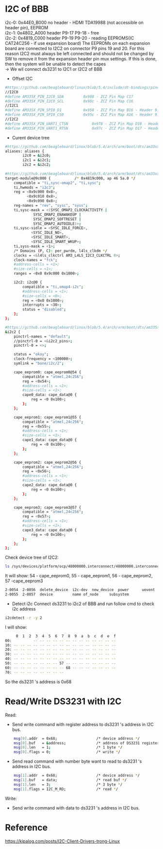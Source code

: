 # I2C of BBB
i2c-0: 0x44E0_B000  no header  - HDMI TDA19988 (not accessible on header pin), EEPROM  
i2c-1: 0x4802_A000  header P9-17 P9-18  - free  
i2c-2: 0x4819_C000  header P9-19 P9-20  - reading EEPROMS(IC CAT24C256 - if use expansion board)  The EEPROMs on each expansion board are connected to I2C2 on connector P9 pins 19 and 20. For this reason I2C2 must always be left connected and should not be changed by SW to remove it from the expansion header pin mux settings. If this is done, then the system will be unable to detect the capes  
-> We wil connect ds3231 to I2C1 or I2C2 of BBB
- Offset I2C
```sh
#https://github.com/beagleboard/linux/blob/5.4/include/dt-bindings/pinctrl/am33xx.h
//I2C0
#define AM335X_PIN_I2C0_SDA			0x988 - ZCZ Pin Map C17
#define AM335X_PIN_I2C0_SCL			0x98c - ZCZ Pin Map C16
//I2C1
#define AM335X_PIN_SPI0_D1			0x958 - ZCZ Pin Map B16 - Header 9.18 - i2c1_sda
#define AM335X_PIN_SPI0_CS0			0x95c - ZCZ Pin Map A16 - Header 9.17 - i2c1_scl
//I2C2
#define AM335X_PIN_UART1_CTSN			0x978 - ZCZ Pin Map D18 - Header 9.20 - i2c2_sda
#define AM335X_PIN_UART1_RTSN			0x97c - ZCZ Pin Map D17 - Header 9.19 - i2c2_scl
```  
- Curent device tree
```sh
#https://github.com/beagleboard/linux/blob/5.4/arch/arm/boot/dts/am33xx.dtsi
aliases: aliases {
		i2c0 = &i2c0;
		i2c1 = &i2c1;
		i2c2 = &i2c2;
		
#https://github.com/beagleboard/linux/blob/5.4/arch/arm/boot/dts/am33xx-l4.dtsi
target-module@9c000 {			/* 0x4819c000, ap 46 5a.0 */
	compatible = "ti,sysc-omap2", "ti,sysc";
	ti,hwmods = "i2c3";
	reg = <0x9c000 0x8>,
	      <0x9c010 0x8>,
	      <0x9c090 0x8>;
	reg-names = "rev", "sysc", "syss";
	ti,sysc-mask = <(SYSC_OMAP2_CLOCKACTIVITY |
			 SYSC_OMAP2_ENAWAKEUP |
			 SYSC_OMAP2_SOFTRESET |
			 SYSC_OMAP2_AUTOIDLE)>;
	ti,sysc-sidle = <SYSC_IDLE_FORCE>,
			<SYSC_IDLE_NO>,
			<SYSC_IDLE_SMART>,
			<SYSC_IDLE_SMART_WKUP>;
	ti,syss-mask = <1>;
	/* Domains (P, C): per_pwrdm, l4ls_clkdm */
	clocks = <&l4ls_clkctrl AM3_L4LS_I2C3_CLKCTRL 0>;
	clock-names = "fck";
	#address-cells = <1>;
	#size-cells = <1>;
	ranges = <0x0 0x9c000 0x1000>;

	i2c2: i2c@0 {
		compatible = "ti,omap4-i2c";
		#address-cells = <1>;
		#size-cells = <0>;
		reg = <0x0 0x1000>;
		interrupts = <30>;
		status = "disabled";
	};
};

#https://github.com/beagleboard/linux/blob/5.4/arch/arm/boot/dts/am335x-bone-common.dtsi
&i2c2 {
	pinctrl-names = "default";
	//pinctrl-0 = <&i2c2_pins>;
	pinctrl-0 = <>;

	status = "okay";
	clock-frequency = <100000>;
	symlink = "bone/i2c/2";

	cape_eeprom0: cape_eeprom0@54 {
		compatible = "atmel,24c256";
		reg = <0x54>;
		#address-cells = <1>;
		#size-cells = <1>;
		cape0_data: cape_data@0 {
			reg = <0 0x100>;
		};
	};

	cape_eeprom1: cape_eeprom1@55 {
		compatible = "atmel,24c256";
		reg = <0x55>;
		#address-cells = <1>;
		#size-cells = <1>;
		cape1_data: cape_data@0 {
			reg = <0 0x100>;
		};
	};

	cape_eeprom2: cape_eeprom2@56 {
		compatible = "atmel,24c256";
		reg = <0x56>;
		#address-cells = <1>;
		#size-cells = <1>;
		cape2_data: cape_data@0 {
			reg = <0 0x100>;
		};
	};

	cape_eeprom3: cape_eeprom3@57 {
		compatible = "atmel,24c256";
		reg = <0x57>;
		#address-cells = <1>;
		#size-cells = <1>;
		cape3_data: cape_data@0 {
			reg = <0 0x100>;
		};
	};
};
```  
Check device tree of I2C2:
```sh
ls /sys/devices/platform/ocp/48000000.interconnect/48000000.interconnect:segment@100000/4819c000.target-module/4819c000.i2c/i2c-2
```
It will show: 54 - cape_eeprom0, 55 - cape_eeprom1, 56 - cape_eeprom2, 57 -cape_eeprom3
```sh
2-0054	2-0056	delete_device  i2c-dev	new_device  power      uevent
2-0055	2-0057	device	       name	of_node     subsystem
```
- Detect i2c
Connect ds3231 to i2c2 of BBB and run follow cmd to check i2c address
```sh
i2cdetect -r -y 2
```
I will show:
```sh
     0  1  2  3  4  5  6  7  8  9  a  b  c  d  e  f
00:          -- -- -- -- -- -- -- -- -- -- -- -- -- 
10: -- -- -- -- -- -- -- -- -- -- -- -- -- -- -- -- 
20: -- -- -- -- -- -- -- -- -- -- -- -- -- -- -- -- 
30: -- -- -- -- -- -- -- -- -- -- -- -- -- -- -- -- 
40: -- -- -- -- -- -- -- -- -- -- -- -- -- -- -- -- 
50: -- -- -- -- -- -- -- 57 -- -- -- -- -- -- -- -- 
60: -- -- -- -- -- -- -- -- 68 -- -- -- -- -- -- -- 
70: -- -- -- -- -- -- -- -- 
```
So the ds3231 's address is 0x68

# Read/Write DS3231 with I2C
Read:
- Send write command with register address to ds3231 's address in I2C bus.
```sh
	msg[0].addr  = 0x68;                  /* device address */
	msg[0].buf   = &address;              /* address of DS3231 register want to read */
	msg[0].len   = 1;                     /* 1 byte */
	msg[0].flags = 0;                     /* write */
```
- Send read command with number byte want to read to ds3231 's address in I2C bus.
```sh
	msg[1].addr  = 0x68;                  /* device address */
	msg[1].buf   = data;                  /* read buf */
	msg[1].len   = 3;                     /* 3 byte */
	msg[1].flags = I2C_M_RD;              /* read */
```
Write:
- Send write command with data to ds3231 's address in I2C bus.

# Reference
https://kipalog.com/posts/I2C-Client-Drivers-trong-Linux
